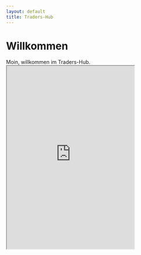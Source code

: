 ```yaml
---
layout: default
title: Traders-Hub
---
```

# Willkommen

<div class="row">
    <div class="col-md-6">
        Moin, 
        willkommen im Traders-Hub.
    </div>
    <div class="col-md-6">
        <iframe src="https://discord.com/widget?id=459426513675223044&theme=dark" width="350" height="500" allowtransparency="true" sandbox="allow-popups allow-popups-to-escape-sandbox allow-same-origin allow-scripts">
        </iframe>
    </div>
</div>






